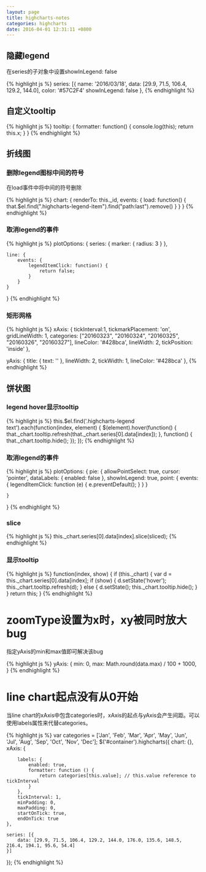 ```yaml
---
layout: page
title: highcharts-notes
categories: highcharts
date: 2016-04-01 12:31:11 +0800
---
```



## 隐藏legend
在series的子对象中设置showInLegend: false

{% highlight js %}
series: [{
    name: '2016/03/18',
    data: [29.9, 71.5, 106.4, 129.2, 144.0],
    color: '#57C2F4'
    showInLegend: false
},
{% endhighlight %}

## 自定义tooltip

{% highlight js %}
tooltip: {
    formatter: function() {
        console.log(this);
        return this.x;
    }
}
{% endhighlight %}

## 折线图

### 删除legend图标中间的符号

在load事件中将中间的符号删除

{% highlight js %}
chart: {
    renderTo: this._id,
    events: {
        load: function() {
            that.$el.find(".highcharts-legend-item").find("path:last").remove()
        }
    }
}
{% endhighlight %}

### 取消legend的事件

{% highlight js %}
plotOptions: {
    series: {
        marker: {
            radius: 3
        }
    },

    line: {
        events: {
            legendItemClick: function() {
                return false;
            }
        }
    }
}
{% endhighlight %}

### 矩形网格

{% highlight js %}
xAxis: {
    tickInterval:1,
    tickmarkPlacement: 'on',
    gridLineWidth: 1,
    categories: ["20160323", "20160324", "20160325", "20160326", "20160327"],
    lineColor: '#428bca',
    lineWidth: 2,
    tickPosition: 'inside'
},

yAxis: {
    title: {
        text: ''
    },
    lineWidth: 2,
    tickWidth: 1,
    lineColor: '#428bca'
},
{% endhighlight %}


## 饼状图

### legend hover显示tooltip

{% highlight js %}
this.$el.find('.highcharts-legend text').each(function(index, element) {
    $(element).hover(function() {
        that._chart.tooltip.refresh(that._chart.series[0].data[index]);
    }, function() {
        that._chart.tooltip.hide();
    });
});
{% endhighlight %}

### 取消legend的事件

{% highlight js %}
plotOptions: {
    pie: {
        allowPointSelect: true,
        cursor: 'pointer',
        dataLabels: {
            enabled: false
        },
        showInLegend: true,
        point: {
            events: {
                legendItemClick: function (e) {
                    e.preventDefault();
                }
            }
        }

    }
}
{% endhighlight %}

### slice

{% highlight js %}
this._chart.series[0].data[index].slice(sliced);
{% endhighlight %}

### 显示tooltip

{% highlight js %}
function(index, show) {
            if (this._chart) {
                var d = this._chart.series[0].data[index];
                if (show) {
                    d.setState('hover');
                    this._chart.tooltip.refresh(d);
                } else {
                    d.setState();
                    this._chart.tooltip.hide();
                }
            }
            return this;
 }
{% endhighlight %}

# zoomType设置为x时，xy被同时放大bug

指定yAxis的min和max值即可解决该bug

{% highlight js %}
yAxis: {
    min: 0,
    max: Math.round(data.max) / 100 + 1000,
}
{% endhighlight %}


# line chart起点没有从0开始
当line chart的xAxis中包含categories时，xAxis的起点与yAxis会产生间距。可以使用labels属性来代替categories。

{% highlight js %}
var categories = ['Jan', 'Feb', 'Mar', 'Apr', 'May', 'Jun', 'Jul', 'Aug', 'Sep', 'Oct', 'Nov', 'Dec'];
$('#container').highcharts({
    chart: {},
    xAxis: {

        labels: {
            enabled: true,
            formatter: function () {
                return categories[this.value]; // this.value reference to tickInterval
            }
        },
        tickInterval: 1,
        minPadding: 0,
        maxPadding: 0,
        startOnTick: true,
        endOnTick: true
    },

    series: [{
        data: [29.9, 71.5, 106.4, 129.2, 144.0, 176.0, 135.6, 148.5, 216.4, 194.1, 95.6, 54.4]
    }]
});
{% endhighlight %}
